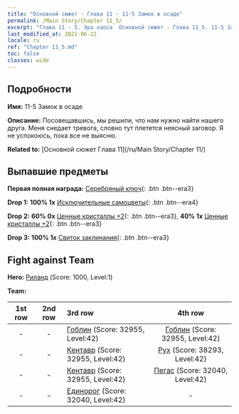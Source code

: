 ```yaml
---
title: "Основной сюжет - Глава 11 - 11-5 Замок в осаде"
permalink: /Main Story/Chapter 11_5/
excerpt: "Глава 11 - 5. Эра хаоса  Основной сюжет - Глава 11_5. 11-5 Замок в осаде"
last_modified_at: 2021-06-22
locale: ru
ref: "Chapter 11_5.md"
toc: false
classes: wide
---
```


## Подробности

 **Имя:** 11-5 Замок в осаде

 **Описание:** Посовещавшись, мы решили, что нам нужно найти нашего друга. Меня снедает тревога, словно тут плетется неясный заговор. Я не успокоюсь, пока все не выясню.

 **Related to:** [Основной сюжет Глава 11](/ru/Main Story/Chapter 11/)

## Выпавшие предметы

 **Первая полная награда:** [Серебряный ключ](/ItemsRU/con_693/){: .btn .btn--era3}

 **Drop 1:** **100% 1x** [Исключительные самоцветы](/ItemsRU/mat_37/){: .btn .btn--era4}

 **Drop 2:** **60% 0x** [Ценные кристаллы +2](/ItemsRU/mat_31/){: .btn .btn--era3}, **40% 1x** [Ценные кристаллы +2](/ItemsRU/mat_31/){: .btn .btn--era3}

 **Drop 3:** **100% 1x** [Свиток заклинания](/ItemsRU/con_694/){: .btn .btn--era3}


## Fight against Team
 **Hero:** [Риланд](/ru/heroes/Ryland/) (Score: 1000, Level:1)

 **Team:**


  | 1st row | 2nd row | 3rd row | 4th row |
  |:----:|:----:|:----|:----:|
  | - | - | [Гоблин](/ru/units/Goblin/) (Score: 32955, Level:42)  | [Гоблин](/ru/units/Goblin/) (Score: 32955, Level:42)  |
  | - | - | [Кентавр](/ru/units/Centaur/) (Score: 32955, Level:42)  | [Рух](/ru/units/Roc/) (Score: 38293, Level:42)  |
  | - | - | [Кентавр](/ru/units/Centaur/) (Score: 32955, Level:42)  | [Пегас](/ru/units/Pegasus/) (Score: 32040, Level:42)  |
  | - | - | [Единорог](/ru/units/Unicorn/) (Score: 32040, Level:42)  | - |


